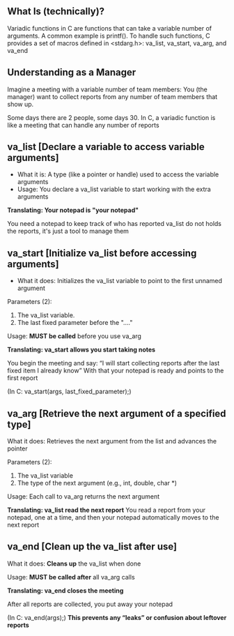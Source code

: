 ## What Is (technically)?

Variadic functions in C are functions that can take a variable number of arguments.
A common example is printf(). To handle such functions, C provides a set of macros 
defined in <stdarg.h>: va_list, va_start, va_arg, and va_end

## Understanding as a Manager 

Imagine a meeting with a variable number of team members:
You (the manager) want to collect reports from any number of team members that show up. 

Some days there are 2 people, some days 30.
In C, a variadic function is like a meeting that can handle any number of reports

## va_list [Declare a variable to access variable arguments]

- What it is: A type (like a pointer or handle) used to access the variable arguments
- Usage: You declare a va_list variable to start working with the extra arguments

**Translating: Your notepad is "your notepad"**

You need a notepad to keep track of who has reported
va_list do not holds the reports, it's just a tool to manage them 

## va_start [Initialize va_list before accessing arguments]

- What it does: Initializes the va_list variable to point to the first unnamed argument

Parameters (2):

1. The va_list variable.
2. The last fixed parameter before the "...."

Usage: **MUST be called** before you use va_arg

**Translating: va_start allows you start taking notes**

You begin the meeting and say: “I will start collecting reports after the last fixed item I already know”
With that your notepad is ready and points to the first report

(In C: va_start(args, last_fixed_parameter);)

## va_arg [Retrieve the next argument of a specified type]

What it does: Retrieves the next argument from the list and advances the pointer

Parameters (2):

1. The va_list variable 
2. The type of the next argument (e.g., int, double, char *)

Usage: Each call to va_arg returns the next argument

**Translating: va_list read the next report**
You read a report from your notepad, one at a time, and then your notepad automatically moves to the next report

## va_end [Clean up the va_list after use]

What it does: **Cleans up** the va_list when done

Usage: **MUST be called after** all va_arg calls

**Translating: va_end closes the meeting**

After all reports are collected, you put away your notepad

(In C: va_end(args);)
**This prevents any “leaks” or confusion about leftover reports**









